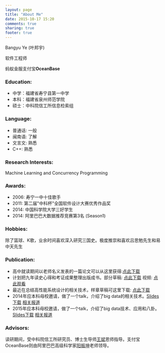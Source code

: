 ```yaml
---
layout: page
title: "About Me"
date: 2015-10-17 15:20
comments: true
sharing: true
footer: true
---
```

Bangyu Ye (叶邦宇)

软件工程师 

蚂蚁金服支付宝**OceanBase**

### Education:

- 中学：福建省寿宁县第一中学
- 本科：福建省泉州师范学院
- 硕士：中科院信工所信息检索组

### Language:

- 普通话: 一般
- 闽南语: 了解
- 文言文: 熟悉
- C++: 熟悉

### Research Interests:

Machine Learning and Concurrency Programming

### Awards:

- 2006: 寿宁一中十佳歌手
- 2011: 第二届"中科杯"全国软件设计大赛优秀作品奖
- 2014: 中国科学院大学三好学生
- 2014: 阿里巴巴大数据推荐竞赛第3名 (Season1)

### Hobbies:

除了篮球、K歌，业余时间喜欢深入研究三国史。极度推崇和喜欢吕思勉先生和易中天先生

### Publication:

- 高中就读期间以老师名义发表的一篇论文可以从这里获得:[点此下载](http://www.cqvip.com/Main/Detail.aspx?id=29533000)
- 计划把九年读史心得和考证成果整理出版成书。部分草稿: [点此下载](http://www.yebangyu.org/history.pdf) 视频: [点此观看](http://v.youku.com/v_show/id_XMTI3MzM5NjExMg)
- 最近在总结高性能系统设计的相关技术，样章草稿可这里下载: [点此下载](http://www.yebangyu.org/chapter02.pdf)
- 2014年应本科母校邀请，做了一个talk，介绍了big data的相关技术。[Slides下载](http://www.yebangyu.org/talkV201404.pdf) [相关报道](http://www.qztc.edu.cn/sjxy/Article/ShowInfo.asp?ID=5822)
- 2015年应本科母校邀请，做了一个talk，介绍了big data技术、应用和八卦。[Slides下载](http://www.yebangyu.org/talkV201505.pdf) [相关报道](http://www.qztc.edu.cn/decms/html/2/17/201505/20150514_37908.html)

### Advisors:

读研期间，受中科院信工所研究员、博士生导师[王斌](http://weibo.com/wang2bin1)恩师指导。支付宝OceanBase则由阿里巴巴高级科学家[阳振坤](http://baike.baidu.com/link?url=Z8G4ZHK616xHm1X0mD9XZ1_Jfgc1tBPLPL-y7z-4Kg07BQnTf8uB9LXY34fz92OxiCowgOWZ61JJT__KwlrInK)老师领导。